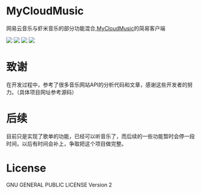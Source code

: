 # MyCloudMusic
网易云音乐与虾米音乐的部分功能混合,[MyCloudMusic](https://github.com/shenjing023/MyCloudMusic_Server)的简易客户端

![](http://ord6anrvd.bkt.clouddn.com/201802082320_977.png)
![](http://ord6anrvd.bkt.clouddn.com/201802082322_15.png)
![](http://ord6anrvd.bkt.clouddn.com/201802082323_425.png)
![](http://ord6anrvd.bkt.clouddn.com/201802082324_445.png)
# 致谢
在开发过程中，参考了很多音乐网站API的分析代码和文章，感谢这些开发者的努力。（具体项目网址参考源码）
# 后续
目前只是实现了歌单的功能，已经可以听音乐了，而后续的一些功能暂时会停一段时间，以后有时间会补上，争取把这个项目做完整。
# License
GNU GENERAL PUBLIC LICENSE Version 2
